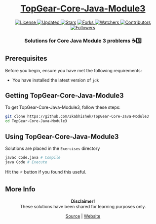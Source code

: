 <div align = "center">

<h1><a href="https://2kabhishek.github.io/TopGear-Core-Java-Module3">TopGear-Core-Java-Module3</a></h1>

<a href="https://github.com/2KAbhishek/TopGear-Core-Java-Module3/blob/master/LICENSE">
<img alt="License" src="https://img.shields.io/github/license/2kabhishek/TopGear-Core-Java-Module3?style=plastic&color=white&label=License"> </a>

<a href="https://github.com/2KAbhishek/TopGear-Core-Java-Module3/pulse">
<img alt="Updated" src="https://img.shields.io/github/last-commit/2kabhishek/TopGear-Core-Java-Module3?style=plastic&color=e30724&label=Updated"> </a>

<a href="https://github.com/2KAbhishek/TopGear-Core-Java-Module3/stargazers">
<img alt="Stars" src="https://img.shields.io/github/stars/2kabhishek/TopGear-Core-Java-Module3?style=plastic&color=00d451&label=Stars"></a>

<a href="https://github.com/2KAbhishek/TopGear-Core-Java-Module3/network/members">
<img alt="Forks" src="https://img.shields.io/github/forks/2kabhishek/TopGear-Core-Java-Module3?style=plastic&color=1688f0&label=Forks"> </a>

<a href="https://github.com/2KAbhishek/TopGear-Core-Java-Module3/watchers">
<img alt="Watchers" src="https://img.shields.io/github/watchers/2kabhishek/TopGear-Core-Java-Module3?style=plastic&color=ff5500&label=Watchers"> </a>

<a href="https://github.com/2KAbhishek/TopGear-Core-Java-Module3/graphs/contributors">
<img alt="Contributors" src="https://img.shields.io/github/contributors/2kabhishek/TopGear-Core-Java-Module3?style=plastic&color=f0f&label=Contributors"> </a>

<a href="https://github.com/2KAbhishek?tab=followers">
<img alt="Followers" src="https://img.shields.io/github/followers/2kabhishek?color=222&style=plastic&label=Followers"> </a>

<h3>Solutions for Core Java Module 3 problems ☕3️⃣</h3>

</div>

## Prerequisites

Before you begin, ensure you have met the following requirements:

- You have installed the latest version of `jdk`

## Getting TopGear-Core-Java-Module3

To get TopGear-Core-Java-Module3, follow these steps:

```bash
git clone https://github.com/2kabhishek/TopGear-Core-Java-Module3
cd TopGear-Core-Java-Module3
```

## Using TopGear-Core-Java-Module3

Solutions are placed in the `Exercises` directory

```bash
javac Code.java # Compile
java Code # Execute
```

Hit the ⭐ button if you found this useful.

## More Info

<div align="center">

<strong>Disclaimer!</strong><br>
These solutions have been shared for learning purposes only. <br>
 
<a href="https://github.com/2KAbhishek/TopGear-Core-Java-Module3">Source</a> |
<a href="https://2kabhishek.github.io/TopGear-Core-Java-Module3">Website</a>

</div>
